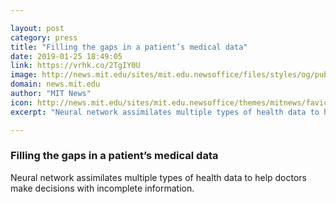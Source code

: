 ```yaml
---

layout: post
category: press
title: "Filling the gaps in a patient’s medical data"
date: 2019-01-25 18:49:05
link: https://vrhk.co/2TgIY0U
image: http://news.mit.edu/sites/mit.edu.newsoffice/files/styles/og/public/images/2019/MIT-Health-Profiling.jpg
domain: news.mit.edu
author: "MIT News"
icon: http://news.mit.edu/sites/mit.edu.newsoffice/themes/mitnews/favicon.ico
excerpt: "Neural network assimilates multiple types of health data to help doctors make decisions with incomplete information."

---
```


### Filling the gaps in a patient’s medical data

Neural network assimilates multiple types of health data to help doctors make decisions with incomplete information.